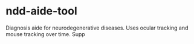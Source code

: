 # ndd-aide-tool
Diagnosis aide for neurodegenerative diseases. Uses ocular tracking and mouse tracking over time.
Supp